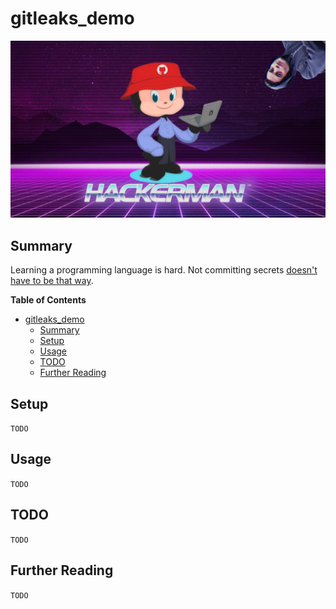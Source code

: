 # gitleaks_demo

![hackermancat](img/octocat_hackerman.png)

## Summary
Learning a programming language is hard. Not committing secrets [doesn't have to be that way](https://github.com/zricethezav/gitleak).


**Table of Contents**
* [gitleaks_demo](#gitleaks_demo)
  * [Summary](#summary)
  * [Setup](#setup)
  * [Usage](#usage)
  * [TODO](#todo)
  * [Further Reading](#further-reading)

## Setup
`TODO`

## Usage
`TODO`

## TODO
`TODO`

## Further Reading
`TODO`
